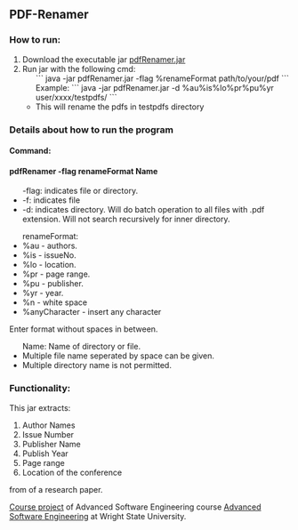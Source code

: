 ## PDF-Renamer

### How to run:

<ol>
<li> Download the executable jar <a href="https://github.com/md-k-sarker/PDF-Renamer/releases/download/v1.1.0/pdfRenamer.jar" title="PDF Renamer"> pdfRenamer.jar </a> </li>

<li> Run jar with the following cmd: 
<ul>
```
java -jar pdfRenamer.jar -flag %renameFormat path/to/your/pdf
```
</ul>
<ul>Example: 
```
java -jar pdfRenamer.jar -d %au%is%lo%pr%pu%yr user/xxxx/testpdfs/ 
```
<li> This will rename the pdfs in testpdfs directory</li>
</ul>
</ol>

### Details about how to run the program 

#### Command:  
#### pdfRenamer -flag renameFormat Name

<ul>-flag: indicates file or directory.
<li> -f: indicates file </li>
 <li> -d: indicates directory. Will do batch operation to all files with .pdf extension. Will not search recursively for inner directory.</li></ul>

<ul>renameFormat:
  <li>%au - authors.</li>
  <li>%is - issueNo. </li>
  <li>%lo - location.</li>
  <li>%pr - page range.</li>
  <li>%pu - publisher.</li>
  <li>%yr - year.</li>		  <li>%n  - white space</li>		  <li>%anyCharacter - insert any character</li>
  </ul>
		  Enter format without spaces in between.
	
 <ul>Name: Name of directory or file.
		<li>  Multiple file name seperated by space can be given.</li>
		<li> Multiple directory name is not permitted.</li> </ul>


### Functionality:

This jar extracts:
<ol>
 <li>Author Names </li>
  <li>Issue Number </li>
 <li>Publisher Name </li>
  <li>Publish Year </li>
   <li>Page range </li>
  <li>Location of the conference </li>
 </ol>
from of a research paper. 



<a href="http://cecs.wright.edu/~pmateti/Courses/7140/Projects/7140-2017-spring-project.html" title="Course project">Course project</a> of Advanced Software Engineering course <a href="http://cecs.wright.edu/~pmateti/Courses/7140/Top/index.html" title="Advanced Software Engineering"> Advanced Software Engineering</a> at Wright State University.





